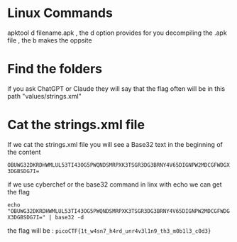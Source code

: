 

# Linux Commands
apktool d filename.apk , the d option provides for you decompiling the .apk file , the b makes the oppsite


# Find the folders 
if you ask ChatGPT or Claude they will say that the flag often will be in this path "values/strings.xml"

# Cat the strings.xml file 
If we cat the strings.xml file you will see a Base32 text in the beginning of the content 

`OBUWG32DKRDHWMLUL53TI43OG5PWQNDSMRPXK3TSGR3DG3BRNY4V65DIGNPW2MDCGFWDGX3DGBSDG7I=`

if we use cyberchef or the base32 command in linx with echo we can get the flag 



`echo "OBUWG32DKRDHWMLUL53TI43OG5PWQNDSMRPXK3TSGR3DG3BRNY4V65DIGNPW2MDCGFWDGX3DGBSDG7I=" | base32 -d`

the flag will be : `picoCTF{1t_w4sn7_h4rd_unr4v3l1n9_th3_m0b1l3_c0d3}`


